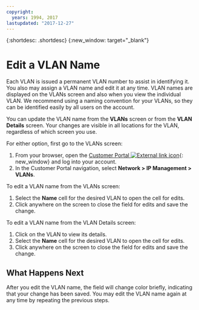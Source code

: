 ```yaml
---
copyright:
  years: 1994, 2017
lastupdated: "2017-12-27"
---
```

{:shortdesc: .shortdesc}
{:new_window: target="_blank"}

# Edit a VLAN Name

Each VLAN is issued a permanent VLAN number to assist in identifying it. You also may assign a VLAN name and edit it at any time. VLAN names are displayed on the VLANs screen and also when you view the individual VLAN. We recommend using a naming convention for your VLANs, so they can be identified easily by all users on the account. 

You can update the VLAN name from the **VLANs** screen or from the **VLAN Details** screen. Your changes are visible in all locations for the VLAN, regardless of which screen you use.

For either option, first go to the VLANs screen: 

1. From your browser, open the [Customer Portal ![External link icon](../../icons/launch-glyph.svg "External link icon")](https://control.softlayer.com/){: new_window} and log into your account.
2. In the Customer Portal navigation, select **Network > IP Management > VLANs**.

To edit a VLAN name from the VLANs screen:

1. Select the **Name** cell for the desired VLAN to open the cell for edits.
2. Click anywhere on the screen to close the field for edits and save the change.

To edit a VLAN name from the VLAN Details screen: 

1. Click on the VLAN to view its details.
2. Select the **Name** cell for the desired VLAN to open the cell for edits.
3. Click anywhere on the screen to close the field for edits and save the change.

## What Happens Next
After you edit the VLAN name, the field will change color briefly, indicating that your change has been saved. You may edit the VLAN name again at any time by repeating the previous steps.
